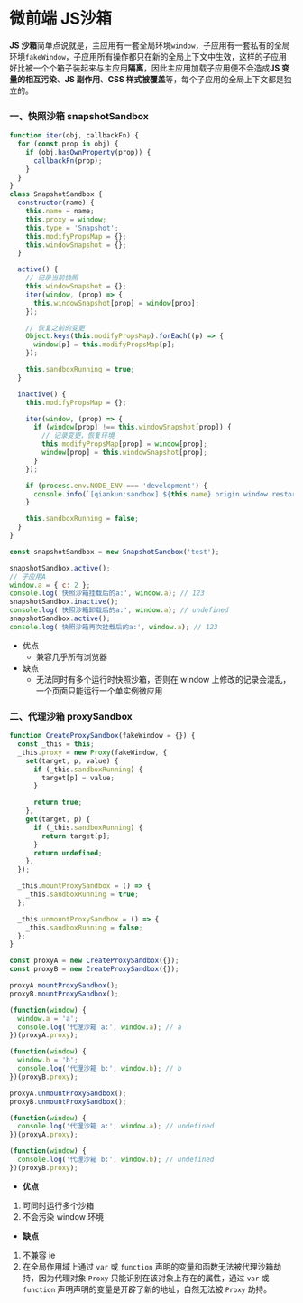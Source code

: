 # 微前端 JS沙箱

**JS 沙箱**简单点说就是，主应用有一套全局环境`window`，子应用有一套私有的全局环境`fakeWindow`，子应用所有操作都只在新的全局上下文中生效，这样的子应用好比被一个个箱子装起来与主应用**隔离**，因此主应用加载子应用便不会造成**JS 变量的相互污染**、**JS 副作用**、**CSS 样式被覆盖**等，每个子应用的全局上下文都是独立的。

### 一、快照沙箱  snapshotSandbox

```js
function iter(obj, callbackFn) {
  for (const prop in obj) {
    if (obj.hasOwnProperty(prop)) {
      callbackFn(prop);
    }
  }
}
class SnapshotSandbox {
  constructor(name) {
    this.name = name;
    this.proxy = window;
    this.type = 'Snapshot';
    this.modifyPropsMap = {};
    this.windowSnapshot = {};
  }

  active() {
    // 记录当前快照
    this.windowSnapshot = {};
    iter(window, (prop) => {
      this.windowSnapshot[prop] = window[prop];
    });

    // 恢复之前的变更
    Object.keys(this.modifyPropsMap).forEach((p) => {
      window[p] = this.modifyPropsMap[p];
    });

    this.sandboxRunning = true;
  }

  inactive() {
    this.modifyPropsMap = {};

    iter(window, (prop) => {
      if (window[prop] !== this.windowSnapshot[prop]) {
        // 记录变更，恢复环境
        this.modifyPropsMap[prop] = window[prop];
        window[prop] = this.windowSnapshot[prop];
      }
    });

    if (process.env.NODE_ENV === 'development') {
      console.info(`[qiankun:sandbox] ${this.name} origin window restore...`, Object.keys(this.modifyPropsMap));
    }

    this.sandboxRunning = false;
  }
}

const snapshotSandbox = new SnapshotSandbox('test');

snapshotSandbox.active();
// 子应用A
window.a = { c: 2 };
console.log('快照沙箱挂载后的a:', window.a); // 123
snapshotSandbox.inactive();
console.log('快照沙箱卸载后的a:', window.a); // undefined
snapshotSandbox.active();
console.log('快照沙箱再次挂载后的a:', window.a); // 123
```

- 优点
  - 兼容几乎所有浏览器
- 缺点
  - 无法同时有多个运行时快照沙箱，否则在 window 上修改的记录会混乱，一个页面只能运行一个单实例微应用

### 二、代理沙箱 proxySandbox

```js
function CreateProxySandbox(fakeWindow = {}) {
  const _this = this;
  _this.proxy = new Proxy(fakeWindow, {
    set(target, p, value) {
      if (_this.sandboxRunning) {
        target[p] = value;
      }

      return true;
    },
    get(target, p) {
      if (_this.sandboxRunning) {
        return target[p];
      }
      return undefined;
    },
  });

  _this.mountProxySandbox = () => {
    _this.sandboxRunning = true;
  };

  _this.unmountProxySandbox = () => {
    _this.sandboxRunning = false;
  };
}

const proxyA = new CreateProxySandbox({});
const proxyB = new CreateProxySandbox({});

proxyA.mountProxySandbox();
proxyB.mountProxySandbox();

(function(window) {
  window.a = 'a';
  console.log('代理沙箱 a:', window.a); // a
})(proxyA.proxy);

(function(window) {
  window.b = 'b';
  console.log('代理沙箱 b:', window.b); // b
})(proxyB.proxy);

proxyA.unmountProxySandbox();
proxyB.unmountProxySandbox();

(function(window) {
  console.log('代理沙箱 a:', window.a); // undefined
})(proxyA.proxy);

(function(window) {
  console.log('代理沙箱 b:', window.b); // undefined
})(proxyB.proxy);
```

- **优点**

1. 可同时运行多个沙箱
2. 不会污染 window 环境

- **缺点**

1. 不兼容 ie
2. 在全局作用域上通过 `var` 或 `function` 声明的变量和函数无法被代理沙箱劫持，因为代理对象 `Proxy` 只能识别在该对象上存在的属性，通过 `var` 或 `function` 声明声明的变量是开辟了新的地址，自然无法被 `Proxy` 劫持。
